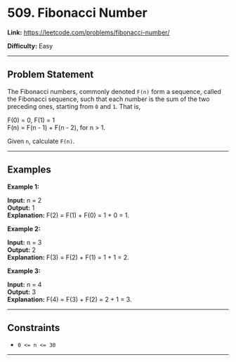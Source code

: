 # 509. Fibonacci Number

**Link:** https://leetcode.com/problems/fibonacci-number/

**Difficulty:** Easy

---

## Problem Statement

The Fibonacci numbers, commonly denoted `F(n)` form a sequence, called the Fibonacci sequence, such that each number is the sum of the two preceding ones, starting from `0` and `1`. That is,

F(0) = 0, F(1) = 1 \
F(n) = F(n - 1) + F(n - 2), for n > 1.

Given `n`, calculate `F(n)`.

---

## Examples

**Example 1:**

**Input:** n = 2 \
**Output:** 1 \
**Explanation:** F(2) = F(1) + F(0) = 1 + 0 = 1.

**Example 2:**

**Input:** n = 3 \
**Output:** 2 \
**Explanation:** F(3) = F(2) + F(1) = 1 + 1 = 2.

**Example 3:**

**Input:** n = 4 \
**Output:** 3 \
**Explanation:** F(4) = F(3) + F(2) = 2 + 1 = 3.

---

## Constraints

- `0 <= n <= 30`

---